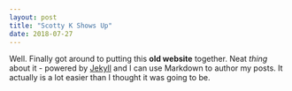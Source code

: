 ```yaml
---
layout: post
title: "Scotty K Shows Up"
date: 2018-07-27
---
```


Well. Finally got around to putting this **old website** together. Neat *thing* about it - powered by [Jekyll](http://jekyllrb.com) and I can use Markdown to author my posts. It actually is a lot easier than I thought it was going to be.
